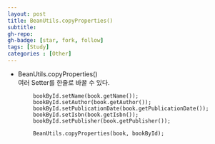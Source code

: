 ```yaml
---
layout: post
title: BeanUtils.copyProperties()
subtitle: 
gh-repo: 
gh-badge: [star, fork, follow]
tags: [Study]
categories : [Other]
---
```


- BeanUtils.copyProperties()  
    여러 Setter를 한줄로 바꿀 수 있다. 

~~~
        bookById.setName(book.getName());
        bookById.setAuthor(book.getAuthor());
        bookById.setPublicationDate(book.getPublicationDate());
        bookById.setIsbn(book.getIsbn());
        bookById.setPublisher(book.getPublisher());

~~~


~~~
        BeanUtils.copyProperties(book, bookById);

~~~